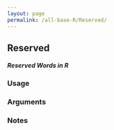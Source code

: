 ```yaml
---
layout: page
permalink: /all-base-R/Reserved/
---
```


## __Reserved__

#### _Reserved Words in R_

### Usage

### Arguments

### Notes
